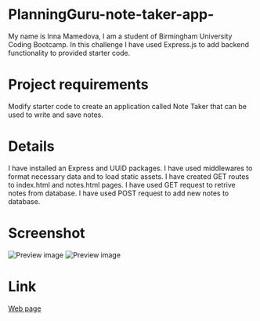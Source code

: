 # PlanningGuru-note-taker-app-
My name is Inna Mamedova, I am a student of Birmingham University Coding Bootcamp.
In this challenge I have used Express.js to add backend functionality to provided starter code.



# Project requirements
Modify starter code to create an application called Note Taker that can be used to write and save notes.



# Details
I have installed an Express and UUID packages.
I have used middlewares to format necessary data and to load static assets.
I have created GET routes to index.html and notes.html pages.
I have used GET request to retrive notes from database.
I have used POST request to add new notes to database.



# Screenshot
![Preview image]()
![Preview image]()



# Link
[Web page](https://inna1201.github.io/PlanningGuru-note-taker-app-/)